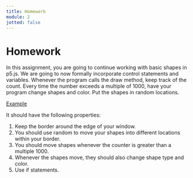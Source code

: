 ```yaml
---
title: Homework
module: 2
jotted: false
---
```


# Homework

In this assignment, you are going to continue working with basic shapes in p5.js.  We are going to now formally incorporate control statements and variables. Whenever the program calls the draw method, keep track of the count. Every time the number exceeds a multiple of 1000, have your program change shapes and color. Put the shapes in random locations.

<a href="https://github.com/Montana-Media-Arts/220_CreativeCoding2-Spring2021-Samples/tree/main/Homework%202" target="_new">Example</a>

It should have the following properties:

1.	Keep the border around the edge of your window.
2.	You should use random to move your shapes into different locations within your border.
3.	You should move shapes whenever the counter is greater than a multiple 1000.
4.	Whenever the shapes move, they should also change shape type and color.
5.	Use if statements.
